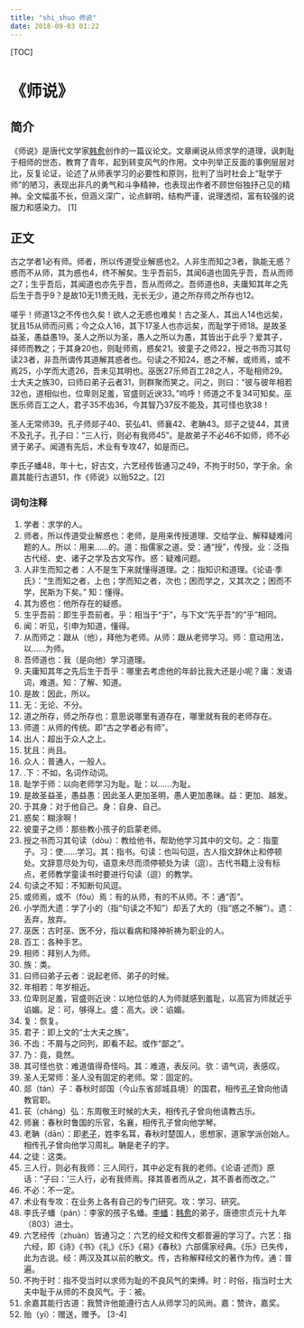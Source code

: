```yaml
---
title: "shi_shuo 师说"
date: 2018-09-03 01:22
---
```


[TOC]

# 《师说》



## 简介

《师说》是唐代文学家[韩愈](https://baike.baidu.com/item/%E9%9F%A9%E6%84%88/127407)创作的一篇议论文。文章阐说从师求学的道理，讽刺耻于相师的世态，教育了青年，起到转变风气的作用。文中列举正反面的事例层层对比，反复论证，论述了从师表学习的必要性和原则，批判了当时社会上“耻学于师”的陋习，表现出非凡的勇气和斗争精神，也表现出作者不顾世俗独抒己见的精神。全文幅虽不长，但涵义深广，论点鲜明，结构严谨，说理透彻，富有较强的说服力和感染力。 [1] 



## 正文

古之学者1必有师。师者，所以传道受业解惑也2。人非生而知之3者，孰能无惑？惑而不从师，其为惑也4，终不解矣。生乎吾前5，其闻6道也固先乎吾，吾从而师之7；生乎吾后，其闻道也亦先乎吾，吾从而师之。吾师道也8，夫庸知其年之先后生于吾乎9？是故10无11贵无贱，无长无少，道之所存师之所存也12。

嗟乎！师道13之不传也久矣！欲人之无惑也难矣！古之圣人，其出人14也远矣，犹且15从师而问焉；今之众人16，其下17圣人也亦远矣，而耻学于师18。是故圣益圣，愚益愚19。圣人之所以为圣，愚人之所以为愚，其皆出于此乎？爱其子，择师而教之；于其身20也，则耻师焉，惑矣21。彼童子之师22，授之书而习其句读23者，非吾所谓传其道解其惑者也。句读之不知24，惑之不解，或师焉，或不焉25，小学而大遗26，吾未见其明也。巫医27乐师百工28之人，不耻相师29。士大夫之族30，曰师曰弟子云者31，则群聚而笑之。问之，则曰：“彼与彼年相若32也，道相似也，位卑则足羞，官盛则近谀33。”呜呼！师道之不复34可知矣。巫医乐师百工之人，君子35不齿36，今其智乃37反不能及，其可怪也欤38！

圣人无常师39。孔子师郯子40、苌弘41、师襄42、老聃43。郯子之徒44，其贤不及孔子。孔子曰：“三人行，则必有我师45”。是故弟子不必46不如师，师不必贤于弟子。闻道有先后，术业有专攻47，如是而已。

李氏子蟠48，年十七，好古文，六艺经传皆通习之49，不拘于时50，学于余。余嘉其能行古道51，作《师说》以贻52之。[2] 



### 词句注释

1. 学者：求学的人。
2. 师者，所以传道受业解惑也：老师，是用来传授道理、交给学业、解释疑难问题的人。所以：用来……的。道：指儒家之道。受：通“授”，传授。业：泛指古代经、史、诸子之学及古文写作。惑：疑难问题。
3. 人非生而知之者：人不是生下来就懂得道理。之：指知识和道理。《论语·季氏》：“生而知之者，上也；学而知之者，次也；困而学之，又其次之；困而不学，民斯为下矣。” 知：懂得。
4. 其为惑也：他所存在的疑惑。
5. 生乎吾前：即生乎吾前者。乎：相当于“于”，与下文“先乎吾”的“乎”相同。
6. 闻：听见，引申为知道，懂得。
7. 从而师之：跟从（他），拜他为老师。从师：跟从老师学习。师：意动用法，以……为师。
8. 吾师道也：我（是向他）学习道理。
9. 夫庸知其年之先后生于吾乎：哪里去考虑他的年龄比我大还是小呢？庸：发语词，难道。知：了解、知道。
10. 是故：因此，所以。
11. 无：无论、不分。
12. 道之所存，师之所存也：意思说哪里有道存在，哪里就有我的老师存在。
13. 师道：从师的传统。即“古之学者必有师”。
14. 出人：超出于众人之上。
15. 犹且：尚且。
16. 众人：普通人，一般人。
17. .下：不如，名词作动词。
18. 耻学于师：以向老师学习为耻。耻：以……为耻。
19. 是故圣益圣，愚益愚：因此圣人更加圣明，愚人更加愚昧。益：更加、越发。
20. 于其身：对于他自己。身：自身、自己。
21. 惑矣：糊涂啊！
22. 彼童子之师：那些教小孩子的启蒙老师。
23. 授之书而习其句读（dòu）：教给他书，帮助他学习其中的文句。之：指童子。习：使……学习。其：指书。句读：也叫句逗，古人指文辞休止和停顿处。文辞意尽处为句，语意未尽而须停顿处为读（逗）。古代书籍上没有标点，老师教学童读书时要进行句读（逗）的教学。
24. 句读之不知：不知断句风逗。
25. 或师焉，或不（fǒu）焉：有的从师，有的不从师。不：通“否”。
26. 小学而大遗：学了小的（指“句读之不知”）却丢了大的（指“惑之不解”）。遗：丢弃，放弃。
27. 巫医：古时巫、医不分，指以看病和降神祈祷为职业的人。
28. 百工：各种手艺。
29. 相师：拜别人为师。
30. 族：类。
31. 曰师曰弟子云者：说起老师、弟子的时候。
32. 年相若：年岁相近。
33. 位卑则足羞，官盛则近谀：以地位低的人为师就感到羞耻，以高官为师就近乎谄媚。足：可，够得上。盛：高大。谀：谄媚。
34. 复：恢复。
35. 君子：即上文的“士大夫之族”。
36. 不齿：不屑与之同列，即看不起。或作“鄙之”。
37. 乃：竟，竟然。
38. 其可怪也欤：难道值得奇怪吗。其：难道，表反问。欤：语气词，表感叹。
39. 圣人无常师：圣人没有固定的老师。常：固定的。
40. 郯（tán）子：春秋时郯国（今山东省郯城县境）的国君，相传[孔子](https://baike.baidu.com/item/%E5%AD%94%E5%AD%90/1584)曾向他请教官职。
41. 苌（cháng）弘：东周敬王时候的大夫，相传孔子曾向他请教古乐。
42. 师襄：春秋时鲁国的乐官，名襄，相传孔子曾向他学琴。
43. 老聃（dān）：即[老子](https://baike.baidu.com/item/%E8%80%81%E5%AD%90/5448)，姓李名耳，春秋时楚国人，思想家，道家学派创始人。相传孔子曾向他学习周礼。聃是老子的字。
44. 之徒：这类。
45. 三人行，则必有我师：三人同行，其中必定有我的老师。《论语·述而》原话：“子曰：‘三人行，必有我师焉。择其善者而从之，其不善者而改之。’”
46. 不必：不一定。
47. 术业有专攻：在业务上各有自己的专门研究。攻：学习、研究。
48. 李氏子蟠（pán）：李家的孩子名蟠。[李蟠](https://baike.baidu.com/item/%E6%9D%8E%E8%9F%A0/3626662)：[韩愈](https://baike.baidu.com/item/%E9%9F%A9%E6%84%88/127407)的弟子，唐德宗贞元十九年（803）进士。
49. 六艺经传（zhuàn）皆通习之：六艺的经文和传文都普遍的学习了。六艺：指六经，即《诗》《书》《礼》《乐》《易》《春秋》六部儒家经典。《乐》已失传，此为古说。经：两汉及其以前的散文。传，古称解释经文的著作为传。通：普遍。
50. 不拘于时：指不受当时以求师为耻的不良风气的束缚。时：时俗，指当时士大夫中耻于从师的不良风气。于：被。
51. 余嘉其能行古道：我赞许他能遵行古人从师学习的风尚。嘉：赞许，嘉奖。
52. 贻（yí）：赠送，赠予。 [3-4] 